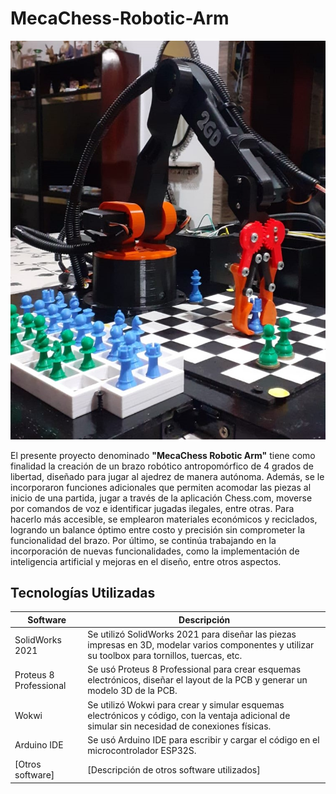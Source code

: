 # MecaChess-Robotic-Arm
![Brazo Robótico](https://github.com/GuillermoDuarte888/MecaChess-Robotic-Arm/raw/main/brazo%20robot%20.jpg)

El presente proyecto denominado **"MecaChess Robotic Arm"** tiene como finalidad la creación de un brazo robótico antropomórfico de 4 grados de libertad, diseñado para jugar al ajedrez de manera autónoma. Además, se le incorporaron funciones adicionales que permiten acomodar las piezas al inicio de una partida, jugar a través de la aplicación Chess.com, moverse por comandos de voz e identificar jugadas ilegales, entre otras. Para hacerlo más accesible, se emplearon materiales económicos y reciclados, logrando un balance óptimo entre costo y precisión sin comprometer la funcionalidad del brazo. Por último, se continúa trabajando en la incorporación de nuevas funcionalidades, como la implementación de inteligencia artificial y mejoras en el diseño, entre otros aspectos.

## Tecnologías Utilizadas

| Software                  | Descripción                                                                                         |
|--------------------------|-----------------------------------------------------------------------------------------------------|
| SolidWorks 2021          | Se utilizó SolidWorks 2021 para diseñar las piezas impresas en 3D, modelar varios componentes y utilizar su toolbox para tornillos, tuercas, etc. |
| Proteus 8 Professional    | Se usó Proteus 8 Professional para crear esquemas electrónicos, diseñar el layout de la PCB y generar un modelo 3D de la PCB. |
| Wokwi                    | Se utilizó Wokwi para crear y simular esquemas electrónicos y código, con la ventaja adicional de simular sin necesidad de conexiones físicas. |
| Arduino IDE              | Se usó Arduino IDE para escribir y cargar el código en el microcontrolador ESP32S.                |
| [Otros software]         | [Descripción de otros software utilizados]                                                         |

